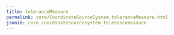 ```yaml
---
title: toleranceMeasure
permalink: core/CoordinateSourceSystem.toleranceMeasure.html
jsonid: core_coordinatesourcesystem_tolerancemeasure
---
```

